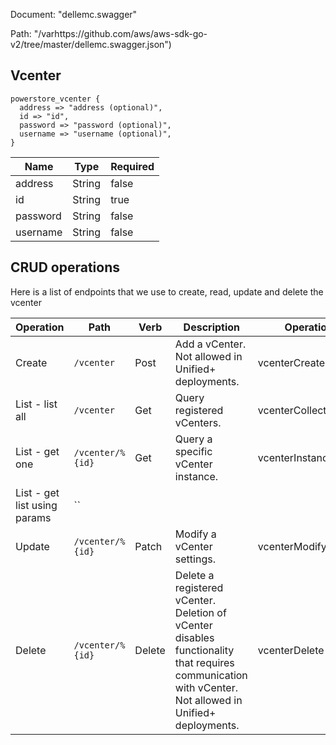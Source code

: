 Document: "dellemc.swagger"


Path: "/varhttps://github.com/aws/aws-sdk-go-v2/tree/master/dellemc.swagger.json")

## Vcenter



```puppet
powerstore_vcenter {
  address => "address (optional)",
  id => "id",
  password => "password (optional)",
  username => "username (optional)",
}
```

| Name        | Type           | Required       |
| ------------- | ------------- | ------------- |
|address | String | false |
|id | String | true |
|password | String | false |
|username | String | false |



## CRUD operations

Here is a list of endpoints that we use to create, read, update and delete the vcenter

| Operation | Path | Verb | Description | OperationID |
| ------------- | ------------- | ------------- | ------------- | ------------- |
|Create|`/vcenter`|Post|Add a vCenter. Not allowed in Unified+ deployments.|vcenterCreate|
|List - list all|`/vcenter`|Get|Query registered vCenters.|vcenterCollectionQuery|
|List - get one|`/vcenter/%{id}`|Get|Query a specific vCenter instance.|vcenterInstanceQuery|
|List - get list using params|``||||
|Update|`/vcenter/%{id}`|Patch|Modify a vCenter settings.|vcenterModify|
|Delete|`/vcenter/%{id}`|Delete|Delete a registered vCenter. Deletion of vCenter disables functionality that requires communication with vCenter. Not allowed in Unified+ deployments.|vcenterDelete|
